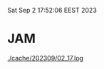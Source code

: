Sat Sep  2 17:52:06 EEST 2023
# JAM
<a href='./cache/202309/02_17.log'>./cache/202309/02_17.log</a>
